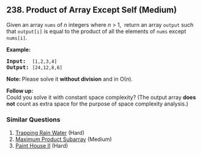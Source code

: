 ## 238. Product of Array Except Self (Medium)

<p>Given an array <code>nums</code> of <em>n</em> integers where <em>n</em> &gt; 1, &nbsp;return an array <code>output</code> such that <code>output[i]</code> is equal to the product of all the elements of <code>nums</code> except <code>nums[i]</code>.</p>

<p><b>Example:</b></p>

<pre>
<b>Input:</b>  <code>[1,2,3,4]</code>
<b>Output:</b> <code>[24,12,8,6]</code>
</pre>

<p><strong>Note: </strong>Please solve it <strong>without division</strong> and in O(<em>n</em>).</p>

<p><strong>Follow up:</strong><br />
Could you solve it with constant space complexity? (The output array <strong>does not</strong> count as extra space for the purpose of space complexity analysis.)</p>


### Similar Questions
  1. [Trapping Rain Water](https://github.com/openset/leetcode/tree/master/solution/trapping-rain-water) (Hard)
  1. [Maximum Product Subarray](https://github.com/openset/leetcode/tree/master/solution/maximum-product-subarray) (Medium)
  1. [Paint House II](https://github.com/openset/leetcode/tree/master/solution/paint-house-ii) (Hard)
